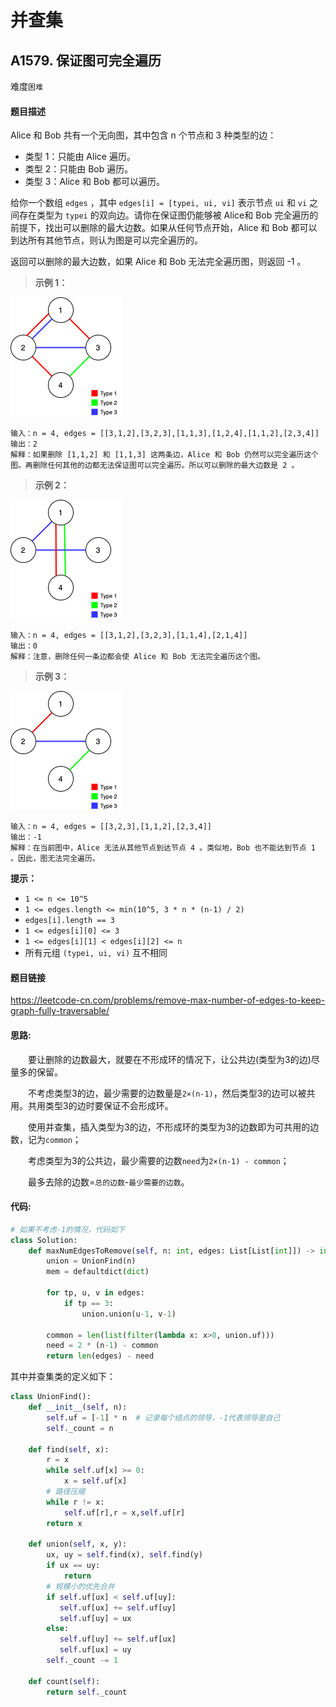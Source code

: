 # 并查集

## A1579. 保证图可完全遍历

难度`困难`

#### 题目描述

Alice 和 Bob 共有一个无向图，其中包含 n 个节点和 3  种类型的边：

- 类型 1：只能由 Alice 遍历。
- 类型 2：只能由 Bob 遍历。
- 类型 3：Alice 和 Bob 都可以遍历。

给你一个数组 `edges` ，其中 `edges[i] = [typei, ui, vi]` 表示节点 `ui` 和 `vi` 之间存在类型为 `typei` 的双向边。请你在保证图仍能够被 Alice和 Bob 完全遍历的前提下，找出可以删除的最大边数。如果从任何节点开始，Alice 和 Bob 都可以到达所有其他节点，则认为图是可以完全遍历的。

返回可以删除的最大边数，如果 Alice 和 Bob 无法完全遍历图，则返回 -1 。
> **示例 1：**

<img src="_img/5510_1.png" style="zoom:100%"/>

```
输入：n = 4, edges = [[3,1,2],[3,2,3],[1,1,3],[1,2,4],[1,1,2],[2,3,4]]
输出：2
解释：如果删除 [1,1,2] 和 [1,1,3] 这两条边，Alice 和 Bob 仍然可以完全遍历这个图。再删除任何其他的边都无法保证图可以完全遍历。所以可以删除的最大边数是 2 。
```

> **示例 2：**

<img src="_img/5510_2.png" style="zoom:100%"/>

```
输入：n = 4, edges = [[3,1,2],[3,2,3],[1,1,4],[2,1,4]]
输出：0
解释：注意，删除任何一条边都会使 Alice 和 Bob 无法完全遍历这个图。
```

> **示例 3：**

<img src="_img/5510_3.png" style="zoom:100%"/>

```
输入：n = 4, edges = [[3,2,3],[1,1,2],[2,3,4]]
输出：-1
解释：在当前图中，Alice 无法从其他节点到达节点 4 。类似地，Bob 也不能达到节点 1 。因此，图无法完全遍历。
```
**提示：**

- `1 <= n <= 10^5`
- `1 <= edges.length <= min(10^5, 3 * n * (n-1) / 2)`
- `edges[i].length == 3`
- `1 <= edges[i][0] <= 3`
- `1 <= edges[i][1] < edges[i][2] <= n`
- 所有元组 `(typei, ui, vi)` 互不相同

#### 题目链接

<https://leetcode-cn.com/problems/remove-max-number-of-edges-to-keep-graph-fully-traversable/>

#### **思路:**

　　要让删除的边数最大，就要在不形成环的情况下，让公共边(类型为3的边)尽量多的保留。  

　　不考虑类型3的边，最少需要的边数量是`2×(n-1)`，然后类型3的边可以被共用。共用类型3的边时要保证不会形成环。  

　　使用并查集，插入类型为3的边，不形成环的类型为3的边数即为可共用的边数，记为`common`；  

　　考虑类型为3的公共边，最少需要的边数`need`为`2×(n-1) - common`；  

　　最多去除的边数=`总的边数`-`最少需要的边数`。

#### **代码:**

```python
# 如果不考虑-1的情况，代码如下
class Solution:
    def maxNumEdgesToRemove(self, n: int, edges: List[List[int]]) -> int:
        union = UnionFind(n)
        mem = defaultdict(dict)

        for tp, u, v in edges:
            if tp == 3:
                union.union(u-1, v-1)

        common = len(list(filter(lambda x: x>0, union.uf)))
        need = 2 * (n-1) - common
        return len(edges) - need

```

其中并查集类的定义如下：  

```python
class UnionFind():
    def __init__(self, n):
        self.uf = [-1] * n  # 记录每个结点的领导，-1代表领导是自己
        self._count = n

    def find(self, x):
        r = x
        while self.uf[x] >= 0:
            x = self.uf[x]
        # 路径压缩
        while r != x:
            self.uf[r],r = x,self.uf[r]
        return x

    def union(self, x, y):
        ux, uy = self.find(x), self.find(y)
        if ux == uy:
            return
        # 规模小的优先合并
        if self.uf[ux] < self.uf[uy]:
           self.uf[ux] += self.uf[uy]
           self.uf[uy] = ux
        else:
           self.uf[uy] += self.uf[ux]
           self.uf[ux] = uy
        self._count -= 1

    def count(self):
        return self._count
```






